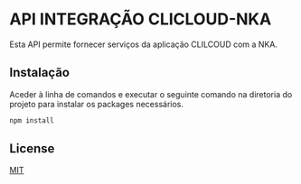 # API INTEGRAÇÃO CLICLOUD-NKA

Esta API permite fornecer serviços da aplicação CLILCOUD com a NKA.

## Instalação

Aceder à linha de comandos e executar o seguinte comando na diretoria do projeto para instalar os packages necessários.

```bash
npm install
```

## License

[MIT](https://choosealicense.com/licenses/mit/)
